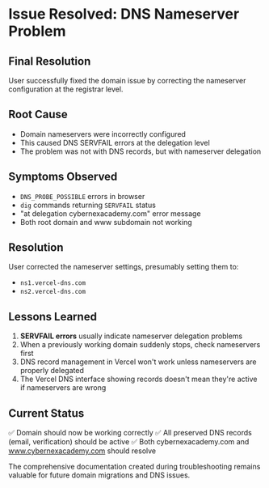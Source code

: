 # Issue Resolved: DNS Nameserver Problem

## Final Resolution

User successfully fixed the domain issue by correcting the nameserver configuration at the registrar level.

## Root Cause
- Domain nameservers were incorrectly configured
- This caused DNS SERVFAIL errors at the delegation level
- The problem was not with DNS records, but with nameserver delegation

## Symptoms Observed
- `DNS_PROBE_POSSIBLE` errors in browser
- `dig` commands returning `SERVFAIL` status
- "at delegation cybernexacademy.com" error message
- Both root domain and www subdomain not working

## Resolution
User corrected the nameserver settings, presumably setting them to:
- `ns1.vercel-dns.com`
- `ns2.vercel-dns.com`

## Lessons Learned
1. **SERVFAIL errors** usually indicate nameserver delegation problems
2. When a previously working domain suddenly stops, check nameservers first
3. DNS record management in Vercel won't work unless nameservers are properly delegated
4. The Vercel DNS interface showing records doesn't mean they're active if nameservers are wrong

## Current Status
✅ Domain should now be working correctly
✅ All preserved DNS records (email, verification) should be active
✅ Both cybernexacademy.com and www.cybernexacademy.com should resolve

The comprehensive documentation created during troubleshooting remains valuable for future domain migrations and DNS issues.